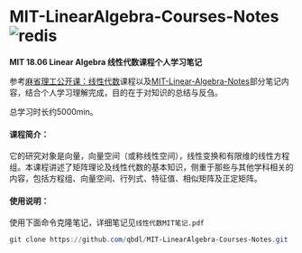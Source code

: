 # MIT-LinearAlgebra-Courses-Notes ![redis](https://img.shields.io/badge/qbdl-MIT%20LinearAlgebra%20Courses%20Notes-green?logo=Github)
**MIT 18.06 Linear Algebra 线性代数课程个人学习笔记**

参考[麻省理工公开课：线性代数](https://open.163.com/newview/movie/courseintro?newurl=%2Fspecial%2Fopencourse%2Fdaishu.html)课程以及[MIT-Linear-Algebra-Notes](https://github.com/MLNLP-World/MIT-Linear-Algebra-Notes)部分笔记内容，结合个人学习理解完成，目的在于对知识的总结与反刍。

总学习时长约5000min。



#### 课程简介：

​     它的研究对象是向量，向量空间（或称线性空间），线性变换和有限维的线性方程组。本课程讲述了矩阵理论及线性代数的基本知识，侧重于那些与其他学科相关的内容，包括方程组、向量空间、行列式、特征值、相似矩阵及正定矩阵。



#### 使用说明：

使用下面命令克隆笔记，详细笔记见`线性代数MIT笔记.pdf`

```powershell
git clone https://github.com/qbdl/MIT-LinearAlgebra-Courses-Notes.git
```
